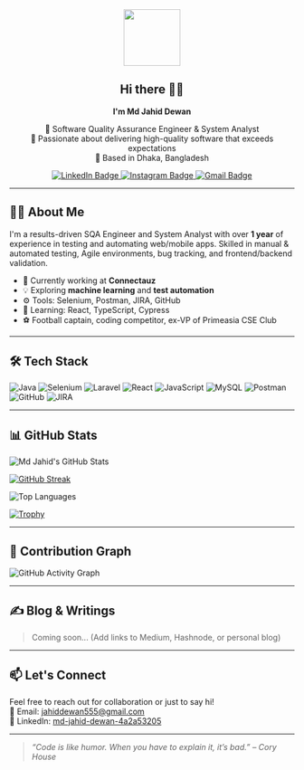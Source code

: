 <div align="center">
  <img src="https://media.giphy.com/media/M9gbBd9nbDrOTu1Mqx/giphy.gif" width="100"/>
  
  <h2>Hi there 👋🎉</h2>
  <p><strong>I'm Md Jahid Dewan</strong></p>

  <p>
    💼 Software Quality Assurance Engineer & System Analyst <br/>
    🎯 Passionate about delivering high-quality software that exceeds expectations <br/>
    📍 Based in Dhaka, Bangladesh
  </p>

  <div id="badges">
    <a href="https://www.linkedin.com/in/md-jahid-dewan-4a2a53205/" target="_blank">
      <img src="https://img.shields.io/badge/LinkedIn-blue?style=for-the-badge&logo=linkedin&logoColor=white" alt="LinkedIn Badge"/>
    </a>
    <a href="https://www.instagram.com/jahid_islam_ethan/" target="_blank">
      <img src="https://img.shields.io/badge/Instagram-red?style=for-the-badge&logo=instagram&logoColor=white" alt="Instagram Badge"/>
    </a>
    <a href="mailto:jahiddewan555@gmail.com">
      <img src="https://img.shields.io/badge/Gmail-white?style=for-the-badge&logo=gmail&logoColor=red" alt="Gmail Badge"/>
    </a>
  </div>
</div>

---

## 👨‍💻 About Me

I'm a results-driven SQA Engineer and System Analyst with over **1 year** of experience in testing and automating web/mobile apps. Skilled in manual & automated testing, Agile environments, bug tracking, and frontend/backend validation.

- 🔭 Currently working at **Connectauz**
- 💡 Exploring **machine learning** and **test automation**
- ⚙️ Tools: Selenium, Postman, JIRA, GitHub
- 🧠 Learning: React, TypeScript, Cypress
- ⚽ Football captain, coding competitor, ex-VP of Primeasia CSE Club

---

## 🛠️ Tech Stack

![Java](https://img.shields.io/badge/-Java-007396?logo=java&logoColor=white&style=flat)
![Selenium](https://img.shields.io/badge/-Selenium-43B02A?logo=selenium&logoColor=white&style=flat)
![Laravel](https://img.shields.io/badge/-Laravel-F55247?logo=laravel&logoColor=white&style=flat)
![React](https://img.shields.io/badge/-React-61DAFB?logo=react&logoColor=black&style=flat)
![JavaScript](https://img.shields.io/badge/-JavaScript-F7DF1E?logo=javascript&logoColor=black&style=flat)
![MySQL](https://img.shields.io/badge/-MySQL-4479A1?logo=mysql&logoColor=white&style=flat)
![Postman](https://img.shields.io/badge/-Postman-FF6C37?logo=postman&logoColor=white&style=flat)
![GitHub](https://img.shields.io/badge/-GitHub-181717?logo=github&logoColor=white&style=flat)
![JIRA](https://img.shields.io/badge/-JIRA-0052CC?logo=jira&logoColor=white&style=flat)

---

## 📊 GitHub Stats

![Md Jahid's GitHub Stats](https://github-readme-stats.vercel.app/api?username=Jahid-dewan&show_icons=true&theme=radical)

[![GitHub Streak](https://streak-stats.demolab.com/?user=Jahid-dewan&theme=radical)](https://git.io/streak-stats)

![Top Languages](https://github-readme-stats.vercel.app/api/top-langs/?username=Jahid-dewan&layout=compact&theme=radical)

[![Trophy](https://github-profile-trophy.vercel.app/?username=Jahid-dewan&theme=monokai)](https://github.com/ryo-ma/github-profile-trophy)

---

## 📅 Contribution Graph

![GitHub Activity Graph](https://github-readme-activity-graph.cyclic.app/graph?username=Jahid-dewan&theme=react-dark&area=true)

---

## ✍️ Blog & Writings

> Coming soon... (Add links to Medium, Hashnode, or personal blog)

---

## 📫 Let's Connect

Feel free to reach out for collaboration or just to say hi!  
📧 Email: jahiddewan555@gmail.com  
💬 LinkedIn: [md-jahid-dewan-4a2a53205](https://www.linkedin.com/in/md-jahid-dewan-4a2a53205/)

---

> _“Code is like humor. When you have to explain it, it’s bad.” – Cory House_
